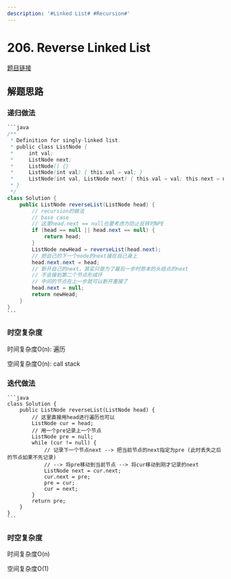```yaml
---
description: '#Linked List# #Recursion#'
---
```


# 206. Reverse Linked List

[题目链接](https://leetcode.com/problems/reverse-linked-list/description/)

## 解题思路

### 递归做法

````java
```java
/**
 * Definition for singly-linked list.
 * public class ListNode {
 *     int val;
 *     ListNode next;
 *     ListNode() {}
 *     ListNode(int val) { this.val = val; }
 *     ListNode(int val, ListNode next) { this.val = val; this.next = next; }
 * }
 */
class Solution {
    public ListNode reverseList(ListNode head) {
        // recursion的做法
        // base case
        // 这里head.next == null也要考虑为防止反转时NPE
        if (head == null || head.next == null) {
            return head;
        }
        ListNode newHead = reverseList(head.next);
        // 把自己的下一个node的next接在自己身上
        head.next.next = head;
        // 断开自己的next，其实只是为了最后一步时原本的头结点的next
        // 不会接到第二个节点形成环
        // 中间的节点在上一步就可以断开重接了
        head.next = null;
        return newHead;
    }
}
```
````

### 时空复杂度

时间复杂度O(n): 遍历&#x20;

空间复杂度O(n): call stack

### 迭代做法

````
```java
class Solution {
    public ListNode reverseList(ListNode head) {
        // 这里直接用head进行遍历也可以
        ListNode cur = head;
        // 用一个pre记录上一个节点
        ListNode pre = null;
        while (cur != null) {
            // 记录下一个节点next --> 把当前节点的next指定为pre (此时丢失之后的节点如果不先记录) 
            // --> 将pre移动到当前节点 --> 将cur移动到刚才记录的next
            ListNode next = cur.next;
            cur.next = pre;
            pre = cur;
            cur = next;
        }
        return pre;
    }
}
```
````

### 时空复杂度

时间复杂度O(n)

空间复杂度O(1)
